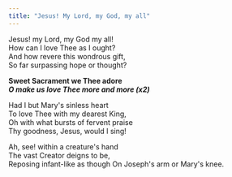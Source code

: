 ```yaml
---
title: "Jesus! My Lord, my God, my all"
---
```


Jesus! my Lord, my God my all!   
How can I love Thee as I ought?   
And how revere this wondrous gift,   
So far surpassing hope or thought?

**Sweet Sacrament we Thee adore**   
***O make us love Thee more and more (x2)***

Had I but Mary's sinless heart   
To love Thee with my dearest King,   
Oh with what bursts of fervent praise   
Thy goodness, Jesus, would I sing!

Ah, see! within a creature's hand   
The vast Creator deigns to be,   
Reposing infant-like as though
On Joseph's arm or Mary's knee.